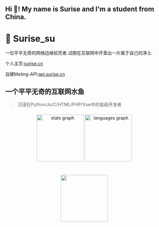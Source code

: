 <h2 align="left">Hi 👋! My name is Surise and I'm a student from China.</h2>

###

# 🌅 Surise_su

一位平平无奇的网络边缘拾荒者.试图在互联网中开垦出一片属于自己的净土.

个人主页:[surise.cn](https://surise.cn "点击跳转到 Surise の 个人主页")

自建Meting-API:[api.surise.cn](https://api.surise.cn "点击跳转到 Surise の Meting")

## 一个平平无奇的互联网水鱼
> 沉浸在Python/Js/C/HTML/PHP/Vue中的低级开发者

###

<div align="center">
  <img src="https://github-readme-stats.vercel.app/api?username=Surise&hide_title=false&hide_rank=false&show_icons=true&include_all_commits=true&count_private=true&disable_animations=false&theme=dracula&locale=en&hide_border=false" height="150" alt="stats graph"  />
  <img src="https://github-readme-stats.vercel.app/api/top-langs?username=Surise&locale=en&hide_title=false&layout=compact&card_width=320&langs_count=5&theme=dracula&hide_border=false" height="150" alt="languages graph"  />
</div>

###


###

<br clear="both">

<div align="center">
  <img height="150" src="https://pan.surise.cn/d/surise/1.gif"  />
</div>

###

